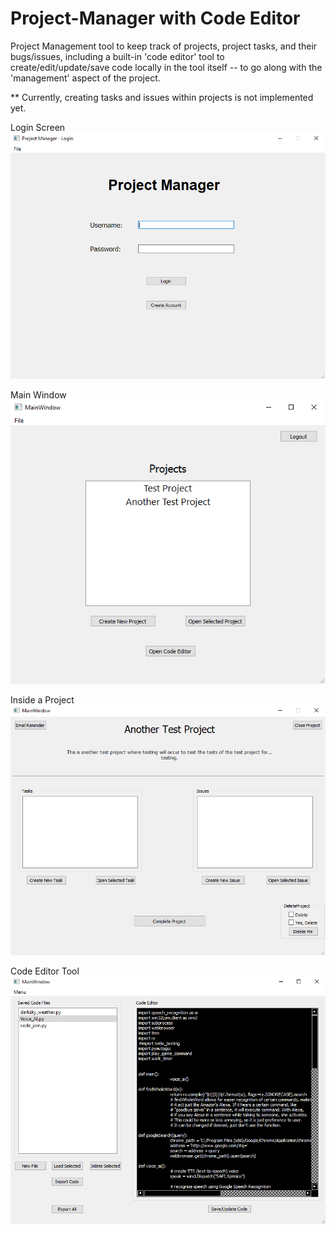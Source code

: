 # Project-Manager with Code Editor
Project Management tool to keep track of projects, project tasks, and their bugs/issues, including a built-in 'code editor' tool to create/edit/update/save code locally in the tool itself -- to go along with the 'management' aspect of the project.

** Currently, creating tasks and issues within projects is not implemented yet.

Login Screen  
![](/images/login_window.PNG)  

Main Window  
![](/images/main_window.PNG)  

Inside a Project  
![](/images/project_window.PNG)  

Code Editor Tool  
![](/images/code_editor_window.PNG)  
